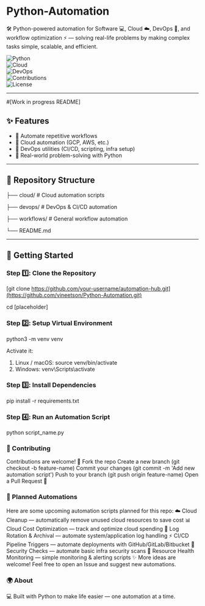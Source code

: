 # Python-Automation
🛠️ Python-powered automation for Software 💻, Cloud ☁️, DevOps 🔧, and workflow optimization ⚡ — solving real-life problems by making complex tasks simple, scalable, and efficient.


![Python](https://img.shields.io/badge/Python-3.x-blue?logo=python&logoColor=white)  
![Cloud](https://img.shields.io/badge/Cloud-Automation-4285F4?logo=googlecloud&logoColor=white)  
![DevOps](https://img.shields.io/badge/DevOps-Automation-2496ED?logo=docker&logoColor=white)  
![Contributions](https://img.shields.io/badge/Contributions-Welcome-brightgreen?logo=github)  
![License](https://img.shields.io/badge/License-MIT-yellow?logo=open-source-initiative) 

---
#[Work in progress README]
## ✨ Features  
- 🔹 Automate repetitive workflows  
- 🔹 Cloud automation (GCP, AWS, etc.)  
- 🔹 DevOps utilities (CI/CD, scripting, infra setup)  
- 🔹 Real-world problem-solving with Python  

---

## 📂 Repository Structure  

├── cloud/ # Cloud automation scripts

├── devops/ # DevOps & CI/CD automation

├── workflows/ # General workflow automation

└── README.md

---

## 🚀 Getting Started  

### Step 1️⃣: Clone the Repository  
[git clone https://github.com/your-username/automation-hub.git](https://github.com/vineetson/Python-Automation.git)

cd [placeholder]

### Step 2️⃣: Setup Virtual Environment
python3 -m venv venv

Activate it:
1. Linux / macOS: source venv/bin/activate
2. Windows: venv\Scripts\activate

### Step 3️⃣: Install Dependencies
pip install -r requirements.txt

### Step 4️⃣: Run an Automation Script
python script_name.py


### 🤝 Contributing
Contributions are welcome! 🚀
Fork the repo
Create a new branch (git checkout -b feature-name)
Commit your changes (git commit -m 'Add new automation script')
Push to your branch (git push origin feature-name)
Open a Pull Request 🎉

### 📌 Planned Automations
Here are some upcoming automation scripts planned for this repo:
☁️ Cloud Cleanup — automatically remove unused cloud resources to save cost
📊 Cloud Cost Optimization — track and optimize cloud spending
🔄 Log Rotation & Archival — automate system/application log handling
⚡ CI/CD Pipeline Triggers — automate deployments with GitHub/GitLab/Bitbucket
🔐 Security Checks — automate basic infra security scans
🧹 Resource Health Monitoring — simple monitoring & alerting scripts
✨ More ideas are welcome! Feel free to open an Issue and suggest new automations.

### 🌍 About
💻 Built with Python to make life easier — one automation at a time.

